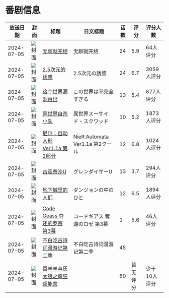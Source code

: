 # 番剧信息

|放送日期|封面|标题|日文标题|话数|评分|评分人数|
|---|---|---|---|---|---|---|
|2024-07-05|![封面](https://lain.bgm.tv/pic/cover/c/b8/6e/405224_Z72Nf.jpg)|[无聊就完结](https://bangumi.tv/subject/405224)|无聊就完结|24|5.9|64人评分|
|2024-07-05|![封面](https://lain.bgm.tv/pic/cover/c/53/13/410346_MmQCm.jpg)|[2.5次元的诱惑](https://bangumi.tv/subject/410346)|2.5次元の誘惑|24|6.7|3059人评分|
|2024-07-05|![封面](https://lain.bgm.tv/pic/cover/c/97/5c/425890_4dXnI.jpg)|[这个世界漏洞百出](https://bangumi.tv/subject/425890)|この世界は不完全すぎる|13|5.4|877人评分|
|2024-07-05|![封面](https://lain.bgm.tv/pic/cover/c/00/ae/444046_9b5bM.jpg)|[异世界自杀小队](https://bangumi.tv/subject/444046)|異世界スーサイド・スクワッド|10|5.2|1873人评分|
|2024-07-05|![封面](https://lain.bgm.tv/pic/cover/c/62/d8/446618_42Up5.jpg)|[尼尔：自动人形 Ver1.1a 第2部分](https://bangumi.tv/subject/446618)|NieR:Automata Ver1.1a 第2クール|12|6.8|1024人评分|
|2024-07-05|![封面](https://lain.bgm.tv/pic/cover/c/42/88/448613_kxxk0.jpg)|[古连泰沙U](https://bangumi.tv/subject/448613)|グレンダイザーU|13|3.7|294人评分|
|2024-07-05|![封面](https://lain.bgm.tv/pic/cover/c/32/fd/450586_E67D6.jpg)|[地下城里的人们](https://bangumi.tv/subject/450586)|ダンジョンの中のひと|12|6.5|1894人评分|
|2024-07-05|![封面](https://lain.bgm.tv/pic/cover/c/90/7d/470833_s6b18.jpg)|[Code Geass 夺还的罗赛 第3幕](https://bangumi.tv/subject/470833)|コードギアス 奪還のロゼ 第3幕|1|5.6|46人评分|
|2024-07-05|![封面](https://lain.bgm.tv/pic/cover/c/41/17/479015_KrIUs.jpg)|[不白吃古诗词漫游记第二季](https://bangumi.tv/subject/479015)|不白吃古诗词漫游记第二季|45|||
|2024-07-05|![封面](https://lain.bgm.tv/pic/cover/c/07/73/496180_8PCPU.jpg)|[喜羊羊与灰太狼之疯狂超能营](https://bangumi.tv/subject/496180)||60|暂无评分|少于10人评分|

